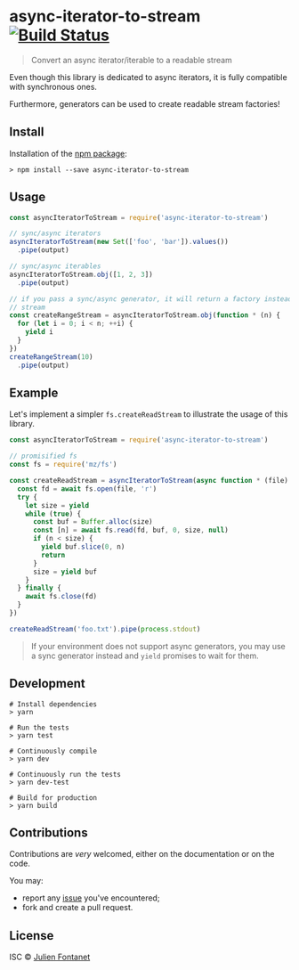 # async-iterator-to-stream [![Build Status](https://travis-ci.org/JsCommunity/async-iterator-to-stream.png?branch=master)](https://travis-ci.org/JsCommunity/async-iterator-to-stream)

> Convert an async iterator/iterable to a readable stream

Even though this library is dedicated to async iterators, it is fully
compatible with synchronous ones.

Furthermore, generators can be used to create readable stream factories!

## Install

Installation of the [npm package](https://npmjs.org/package/async-iterator-to-stream):

```
> npm install --save async-iterator-to-stream
```

## Usage

```js
const asyncIteratorToStream = require('async-iterator-to-stream')

// sync/async iterators
asyncIteratorToStream(new Set(['foo', 'bar']).values())
  .pipe(output)

// sync/async iterables
asyncIteratorToStream.obj([1, 2, 3])
  .pipe(output)

// if you pass a sync/async generator, it will return a factory instead of a
// stream
const createRangeStream = asyncIteratorToStream.obj(function * (n) {
  for (let i = 0; i < n; ++i) {
    yield i
  }
})
createRangeStream(10)
  .pipe(output)
```

## Example

Let's implement a simpler `fs.createReadStream` to illustrate the usage of this
library.

```js
const asyncIteratorToStream = require('async-iterator-to-stream')

// promisified fs
const fs = require('mz/fs')

const createReadStream = asyncIteratorToStream(async function * (file) {
  const fd = await fs.open(file, 'r')
  try {
    let size = yield
    while (true) {
      const buf = Buffer.alloc(size)
      const [n] = await fs.read(fd, buf, 0, size, null)
      if (n < size) {
        yield buf.slice(0, n)
        return
      }
      size = yield buf
    }
  } finally {
    await fs.close(fd)
  }
})

createReadStream('foo.txt').pipe(process.stdout)
```

> If your environment does not support async generators, you may use a sync
> generator instead and `yield` promises to wait for them.

## Development

```
# Install dependencies
> yarn

# Run the tests
> yarn test

# Continuously compile
> yarn dev

# Continuously run the tests
> yarn dev-test

# Build for production
> yarn build
```

## Contributions

Contributions are *very* welcomed, either on the documentation or on
the code.

You may:

- report any [issue](https://github.com/JsCommunity/async-iterator-to-stream/issues)
  you've encountered;
- fork and create a pull request.

## License

ISC © [Julien Fontanet](https://github.com/julien-f)
